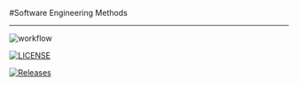 #Software Engineering Methods
***
![workflow](https://github.com/rbncvc/sem/actions/workflows/main.yml/badge.svg)

[![LICENSE](https://img.shields.io/github/license/rbncvc/sem.svg?style=flat-square)](https://github.com/rbncvc/sem/blob/master/LICENSE)

[![Releases](https://img.shields.io/github/release/rbncvc/sem/all.svg?style=flat-square)](https://github.com/rbncvc/sem/releases)